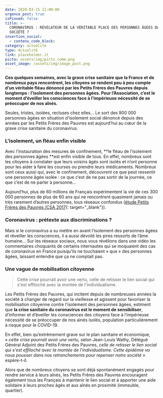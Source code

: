 ```yaml
---
date: 2020-03-15 12:00:00
urgence_post: true
isPinned: false
title: >-
  CORONAVIRUS : RÉVÉLATEUR DE LA VÉRITABLE PLACE DES PERSONNES ÂGÉES DANS NOTRE
  SOCIÉTÉ ?
insertion_social:
  - contenu_code_block:
category: actualite
type: Actualité
link: placeholder.it
picto: assets/img/picto_comm.png
asset_image: /assets/img/image_post.png
---
```


**Ces quelques semaines, avec la grave crise sanitaire que la France et de nombreux pays rencontrent, les citoyens se rendent peu &agrave; peu compte d’un v&eacute;ritable fl&eacute;au d&eacute;nonc&eacute; par les Petits Fr&egrave;res des Pauvres depuis longtemps : l’isolement des personnes &acirc;g&eacute;es. Pour l’Association, c’est le moment d’&eacute;veiller les consciences face &agrave; l’imp&eacute;rieuse n&eacute;cessit&eacute; de se pr&eacute;occuper de nos a&icirc;n&eacute;s.**

Seules, tristes, isol&eacute;es, recluses chez elles… Le sort des 900 000 personnes &acirc;g&eacute;es en situation d’isolement social d&eacute;nonc&eacute; depuis des ann&eacute;es par les Petits Fr&egrave;res des Pauvres est aujourd’hui au cœur de la grave crise sanitaire du coronavirus.&nbsp;

### L’isolement, un fl&eacute;au enfin visible

Avec l’instauration des mesures de confinement,&nbsp;**le fl&eacute;au de l’isolement des personnes &acirc;g&eacute;es&nbsp;**est enfin visible de tous. En effet, nombreux sont les citoyens &agrave; constater que leurs voisins &acirc;g&eacute;s sont isol&eacute;s et n’ont personne pour les aider &agrave; faire les courses ou prendre leurs m&eacute;dicaments. Nombreux sont ceux aussi qui, avec le confinement, d&eacute;couvrent ce que peut ressentir une personne &acirc;g&eacute;e isol&eacute;e : ce que c’est de ne pas sortir de la journ&eacute;e, ce que c’est de ne parler &agrave; personne…

Aujourd’hui, plus de 60 millions de Fran&ccedil;ais exp&eacute;rimentent la vie de ces 300 000 personnes de plus de 60 ans qui ne rencontrent quasiment jamais ou tr&egrave;s rarement d’autres personnes, tous r&eacute;seaux confondus ([&eacute;tude Petits Fr&egrave;res des Pauvres /CSA 2017](https://www.petitsfreresdespauvres.fr/informer/prises-de-positions/contre-la-mort-sociale-de-300-000-personnes-agees){: target="_blank"}).

### Coronavirus : pr&eacute;texte aux discriminations ?

Mais si le coronavirus a su mettre en avant l’isolement des personnes &acirc;g&eacute;es et r&eacute;veiller les consciences, il a aussi d&eacute;voil&eacute; les pires ressorts de l’&acirc;me humaine… Sur les r&eacute;seaux sociaux, nous vous r&eacute;v&eacute;lions dans une vid&eacute;o les commentaires choquants de certains internautes qui se moquaient des cas de coronavirus en France puisqu’ils ne touchaient &laquo; que &raquo; des personnes &acirc;g&eacute;es, laissant entendre que &ccedil;a ne comptait pas.&nbsp;

### Une vague de mobilisation citoyenne

> Cette crise pourrait avoir une vertu, celle de retisser le lien social qui s'est effiloch&eacute; avec la mont&eacute;e de l'individualisme.&nbsp;

Les Petits Fr&egrave;res des Pauvres, qui incitent depuis de nombreuses ann&eacute;es la soci&eacute;t&eacute; &agrave; changer de regard sur la vieillesse et agissent pour favoriser la mobilisation citoyenne contre l'isolement des personnes &acirc;g&eacute;es, estiment que&nbsp;**la crise sanitaire du coronavirus est le moment de sensibiliser**, d’informer et d’&eacute;veiller les consciences des citoyens face &agrave; l’imp&eacute;rieuse n&eacute;cessit&eacute; de se pr&eacute;occuper de nos ain&eacute;s isol&eacute;s, population particuli&egrave;rement &agrave; risque pour le COVID-19.&nbsp;

En effet, bien qu’extr&ecirc;mement grave sur le plan sanitaire et &eacute;conomique, &laquo;&nbsp;*cette crise pourrait avoir une vertu,*&nbsp;selon Jean-Louis Wathy, D&eacute;l&eacute;gu&eacute; G&eacute;n&eacute;ral Adjoint des Petits Fr&egrave;res des Pauvres,&nbsp;*celle de retisser le lien social qui s'est effiloch&eacute; avec la mont&eacute;e de l'individualisme. Cette &eacute;pid&eacute;mie va nous pousser dans nos retranchements pour repenser notre soci&eacute;t&eacute;*&nbsp;&raquo; esp&egrave;re-t-il.

Alors que de nombreux citoyens se sont d&eacute;j&agrave; spontan&eacute;ment engag&eacute;s pour rendre service &agrave; leurs a&icirc;n&eacute;s, les Petits Fr&egrave;res des Pauvres encouragent &eacute;galement tous les Fran&ccedil;ais &agrave; maintenir le lien social et &agrave; apporter une aide solidaire &agrave; leurs proches &acirc;g&eacute;s et aux a&icirc;n&eacute;s en proximit&eacute; (immeuble, quartier).